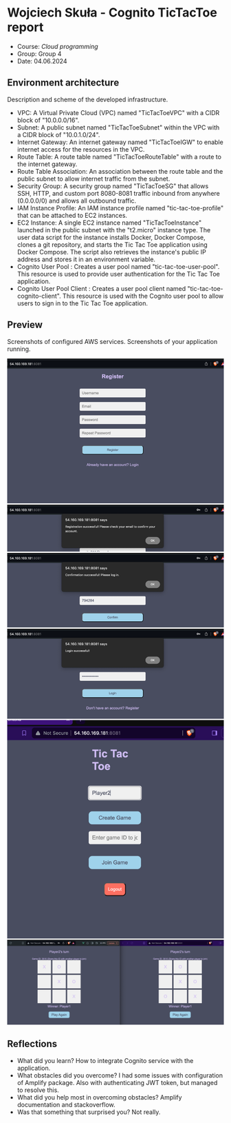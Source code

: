 # Wojciech Skuła - Cognito TicTacToe report

- Course: *Cloud programming*
- Group: Group 4 
- Date: 04.06.2024

## Environment architecture

Description and scheme of the developed infrastructure.
- VPC: A Virtual Private Cloud (VPC) named "TicTacToeVPC" with a CIDR block of "10.0.0.0/16".
- Subnet: A public subnet named "TicTacToeSubnet" within the VPC with a CIDR block of "10.0.1.0/24".
- Internet Gateway: An internet gateway named "TicTacToeIGW" to enable internet access for the resources in the VPC.
- Route Table: A route table named "TicTacToeRouteTable" with a route to the internet gateway.
- Route Table Association: An association between the route table and the public subnet to allow internet traffic from the subnet.
- Security Group: A security group named "TicTacToeSG" that allows SSH, HTTP, and custom port 8080-8081 traffic inbound from anywhere (0.0.0.0/0) and allows all outbound traffic.
- IAM Instance Profile: An IAM instance profile named "tic-tac-toe-profile" that can be attached to EC2 instances. 
- EC2 Instance: A single EC2 instance named "TicTacToeInstance" launched in the public subnet with the "t2.micro" instance type. The user data script for the instance installs Docker, Docker Compose, clones a git repository, and starts the Tic Tac Toe application using Docker Compose. The script also retrieves the instance's public IP address and stores it in an environment variable.
- Cognito User Pool : Creates a user pool named "tic-tac-toe-user-pool". This resource is used to provide user authentication for the Tic Tac Toe application.
- Cognito User Pool Client : Creates a user pool client named "tic-tac-toe-cognito-client". This resource is used with the Cognito user pool to allow users to sign in to the Tic Tac Toe application.
## Preview

Screenshots of configured AWS services. Screenshots of your application running.

![App running on AWS](img/img.png) 
![Registering](img/img_1.png)
![Confirmation](img/img_2.png)
![Login](img/img_3.png)
![Game](img/img_4.png)
![Game](img/img_5.png)

## Reflections

- What did you learn?
  How to integrate Cognito service with the application.
- What obstacles did you overcome?
  I had some issues with configuration of Amplify package. Also with authenticating JWT token, but managed to resolve this.
- What did you help most in overcoming obstacles?
  Amplify documentation and stackoverflow.
- Was that something that surprised you?
  Not really.
  
